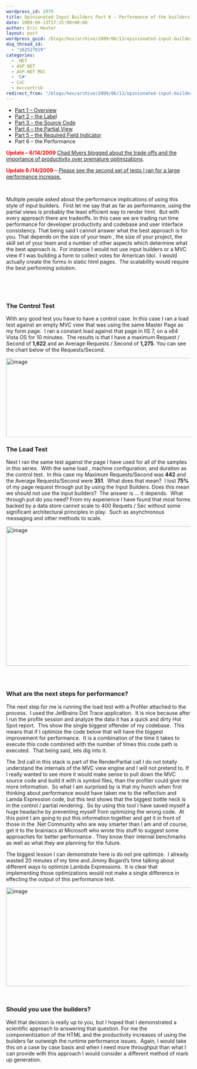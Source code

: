 ```yaml
---
wordpress_id: 2979
title: Opinionated Input Builders Part 6 – Performance of the builders
date: 2009-06-13T17:15:00+00:00
author: Eric Hexter
layout: post
wordpress_guid: /blogs/hex/archive/2009/06/13/opinionated-input-builders-part-6-performance-of-the-builders.aspx
dsq_thread_id:
  - "262527819"
categories:
  - .NET
  - ASP.NET
  - ASP.NET MVC
  - 'C#'
  - CoC
  - mvccontrib
redirect_from: "/blogs/hex/archive/2009/06/13/opinionated-input-builders-part-6-performance-of-the-builders.aspx/"
---
```

  * <a href="/blogs/hex/archive/2009/06/09/opinionated-input-builders-for-asp-net-mvc-using-partials-part-i.aspx" target="_blank">Part 1 – Overview</a> 
  * <a href="/blogs/hex/archive/2009/06/09/opinionated-input-builders-for-asp-net-mvc-part-2-html-layout-for-the-label.aspx" target="_blank">Part 2 – the Labe</a>l 
  * <a href="/blogs/hex/archive/2009/06/10/opinionated-input-builders-for-asp-net-mvc-part-3-the-source-code.aspx" target="_blank">Part 3 – the Source Code</a> 
  * <a href="/blogs/hex/archive/2009/06/10/opinionated-input-builders-for-asp-net-mvc-part-3-the-partial-view-inputs.aspx" target="_blank">Part 4 – the Partial View</a> 
  * <a href="/blogs/hex/archive/2009/06/10/opinionated-input-builders-for-asp-net-mvc-part-5-the-required-input.aspx" target="_blank">Part 5 – the Required Field Indicator</a>&#160; 
  * Part 6 – the Performance 

**<font color="#ff0000">Update &#8211; 6/14/2009</font>** [Chad Myers blogged about the trade offs and the importance of productivity over premature optimizations](/blogs/chad_myers/archive/2009/06/14/on-the-performance-of-opinionated-builders.aspx).

<font color="#ff0000"><strong>Update 6 /14/2009</strong>&#160;</font>– <a href="http://www.lostechies.com/blogs/hex/archive/2009/06/14/opinionated-input-builders-part-7-more-on-performance-take-2.aspx" target="_blank">Please see the second set of tests I ran for a large performance increase.</a>

&#160;

Multiple people asked about the performance implications of using this style of input builders.&#160; First let me say that as far as performance, using the partial views is probably the least efficient way to render html.&#160; But with every approach there are tradeoffs. In this case we are trading run time performance for developer productivity and codebase and user interface consistency. That being said I cannot answer what the best approach is for you. That depends on the size of your team , the size of your project, the skill set of your team and a number of other aspects which determine what the best approach is.&#160; For instance I would not use input builders or a MVC view if I was building a form to collect votes for American Idol.&#160; I would actually create the forms in static html pages.&#160; The scalability would require the best performing solution.

&#160;

&#160;

### The Control Test

With any good test you have to have a control case. In this case I ran a load test against an empty MVC view that was using the same Master Page as my form page.&#160; I ran a constant load against that page in IIS 7, on a x64 Vista OS for 10 minutes.&#160; The results is that I have a maximum Request / Second of **1,622** and an Average Requests / Second of **1,275**. You can see the chart below of the Requests/Second.

<img style="border-right-width: 0px;border-top-width: 0px;border-bottom-width: 0px;border-left-width: 0px" border="0" alt="image" src="//lostechies.com/erichexter/files/2011/03/image_20D7B973.png" width="1028" height="216" />

### The Load Test

Next I ran the same test against the page I have used for all of the samples in this series.&#160; With the same load , machine configuration, and duration as the control test.&#160; In this case my Maximum Requests/Second was **442** and the Average Requests/Second were **351**.&#160; What does that mean?&#160; I lost **75%** of my page request through put by using the Input Builders. Does this mean we should not use the input builders?&#160; The answer is … it depends.&#160; What through put do you need? From my experience I have found that most forms backed by a data store cannot scale to 400 Requets / Sec without some significant architectural principles in play.&#160; Such as asynchronous messaging and other methods to scale.&#160; 

 <img style="border-right-width: 0px;border-top-width: 0px;border-bottom-width: 0px;border-left-width: 0px" border="0" alt="image" src="//lostechies.com/erichexter/files/2011/03/image_22A80F3A.png" width="1028" height="380" />

### &#160;

### What are the next steps for performance?

The next step for me is running the load test with a Profiler attached to the process.&#160; I used the JetBrains Dot Trace application.&#160; It is nice because after I run the profile session and analyze the data it has a quick and dirty Hot Spot report.&#160; This show the single biggest offender of my codebase.&#160; This means that if I optimize the code below that will have the biggest improvement for performance.&#160; It is a combination of the time it takes to execute this code combined with the number of times this code path is executed.&#160; That being said, lets dig into it.&#160; 

The 3rd call in this stack is part of the RenderPartial call I do not totally understand the internals of the MVC view engine and I will not pretend to. If I really wanted to see more it would make sense to pull down the MVC source code and build it with is symbol files, than the profiler could give me more information.&#160; So what I am surprised by is that my hunch when first thinking about performance would have taken me to the reflection and Lamda Expression code, but this test shows that the biggest bottle neck is in the control / partial rendering.&#160; So by using this tool I have saved myself a huge headache by preventing myself from optimizing the wrong code.&#160; At this point I am going to put this information together and get it in front of those in the .Net Community who are way smarter than I am and of course, get it to the brainiacs at Microsoft who wrote this stuff to suggest some approaches for better performance . They know their internal benchmarks as well as what they are planning for the future.&#160; 

The biggest lesson I can demonstrate here is do not pre optimize.&#160; I already wasted 20 minutes of my time and Jimmy Bogard’s time talking about different ways to optimize Lambda Expressions.&#160; It is clear that implementing those optimizations would not make a single difference in effecting the output of this performance test. 

<img style="border-right-width: 0px;border-top-width: 0px;border-bottom-width: 0px;border-left-width: 0px" border="0" alt="image" src="//lostechies.com/erichexter/files/2011/03/image_737623A2.png" width="1028" height="269" />

&#160;

### 

### Should you use the builders?

Well that decision is really up to you, but I hoped that I demonstrated a scientific approach to answering that question. For me the componentization of the HTML and the productivity increases of using the builders far outweigh the runtime performance issues.&#160; Again, I would take this on a case by case basis and when I need more throughput than what I can provide with this approach I would consider a different method of mark up generation.